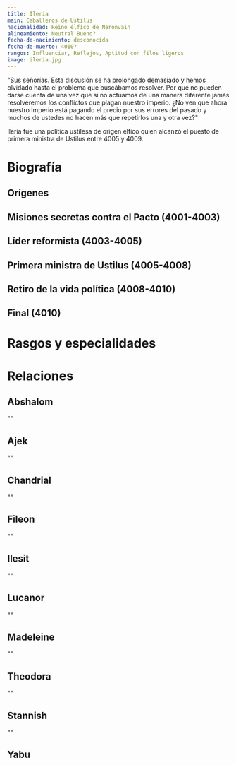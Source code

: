 ```yaml
---
title: Ileria
main: Caballeros de Ustilus
nacionalidad: Reino élfico de Neronvain
alineamiento: Neutral Bueno?
fecha-de-nacimiento: desconocida
fecha-de-muerte: 4010?
rangos: Influenciar, Reflejos, Aptitud con filos ligeros
image: ileria.jpg
---
```


"Sus señorías. Esta discusión se ha prolongado demasiado y hemos olvidado hasta el problema que buscábamos resolver. Por qué no pueden darse cuenta de una vez que si no actuamos de una manera diferente jamás resolveremos los conflictos que plagan nuestro imperio. ¿No ven que ahora nuestro Imperio está pagando el precio por sus errores del pasado y muchos de ustedes no hacen más que repetirlos una y otra vez?"

Ileria fue una política ustilesa de origen élfico quien alcanzó el puesto de primera ministra de Ustilus entre 4005 y 4009.

# Biografía

## Orígenes



## Misiones secretas contra el Pacto (4001-4003)



## Líder reformista (4003-4005)



## Primera ministra de Ustilus (4005-4008)



## Retiro de la vida política (4008-4010)



## Final (4010)



# Rasgos y especialidades



# Relaciones

## Abshalom

""

## Ajek

""

## Chandrial

""

## Fileon

""

## Ilesit

""

## Lucanor

""

## Madeleine

""

## Theodora

""

## Stannish

""

## Yabu
